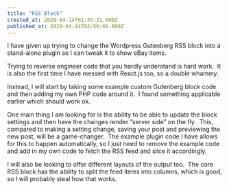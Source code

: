 ```yaml
---
title: "RSS Block"
created_at: 2020-04-14T01:35:31.000Z
published_at: 2020-04-14T02:56:01.000Z
---
```

I have given up trying to change the Wordpress Gutenberg RSS block into a stand-alone plugin so I can tweak it to show eBay items.

Trying to reverse engineer code that you hardly understand is hard work.  It is also the first time I have messed with React.js too, so a double whammy.

Instead, I will start by taking some example custom Gutenberg block code and then adding my own PHP code around it.  I found something applicable earlier which should work ok.

One main thing I am looking for is the ability to be able to update the block settings and then have the changes render ”server side” on the fly.  This, compared to making a setting change, saving your post and previewing the new post, will be a game-changer.  The example plugin code I have allows for this to happen automatically, so I just need to remove the example code and add in my own code to fetch the RSS feed and slice it accordingly.

I will also be looking to offer different layouts of the output too.  The core RSS block has the ability to split the feed items into columns, which is good, so I will probably steal how that works.
